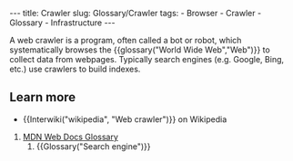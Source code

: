 --- title: Crawler slug: Glossary/Crawler tags: - Browser - Crawler - Glossary - Infrastructure ---

A web crawler is a program, often called a bot or robot, which systematically browses the {{glossary("World Wide Web","Web")}} to collect data from webpages. Typically search engines (e.g. Google, Bing, etc.) use crawlers to build indexes.

## Learn more

- {{Interwiki("wikipedia", "Web crawler")}} on Wikipedia

1.  [MDN Web Docs Glossary](/en-US/docs/Glossary)
    1.  {{Glossary("Search engine")}}
